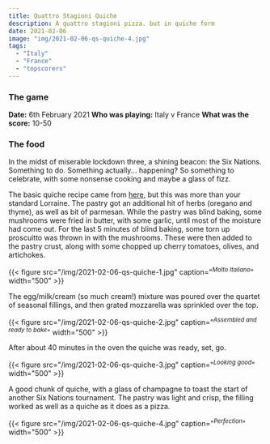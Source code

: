 ```yaml
---
title: Quattro Stagioni Quiche
description: A quattro stagioni pizza. but in quiche form
date: 2021-02-06
image: "img/2021-02-06-qs-quiche-4.jpg"
tags:
  - "Italy"
  - "France"
  - "topscorers"
---
```


### The game

**Date:** 6th February 2021
**Who was playing:** Italy v France
**What was the score:** 10-50

### The food

In the midst of miserable lockdown three, a shining beacon: the Six Nations. Something to do. Something actually... happening? So something to celebrate, with some nonsense cooking and maybe a glass of fizz.

The basic quiche recipe came from [here](https://www.bbc.co.uk/food/recipes/quichelorraine_71987), but this was more than your standard Lorraine. The pastry got an additional hit of herbs (oregano and thyme), as well as bit of parmesan. While the pastry was blind baking, some mushrooms were fried in butter, with some garlic, until most of the moisture had come out. For the last 5 minutes of blind baking, some torn up proscuitto was thrown in with the mushrooms. These were then added to the pastry crust, along with some chopped up cherry tomatoes, olives, and artichokes.

{{< figure src="/img/2021-02-06-qs-quiche-1.jpg" caption="<sup>*Molto Italiano*</sup>" width="500" >}}

The egg/milk/cream (so much cream!) mixture was poured over the quartet of seasonal fillings, and then grated mozzarella was sprinkled over the top.

{{< figure src="/img/2021-02-06-qs-quiche-2.jpg" caption="<sup>*Assembled and ready to bake*</sup>" width="500" >}}

After about 40 minutes in the oven the quiche was ready, set, go.

{{< figure src="/img/2021-02-06-qs-quiche-3.jpg" caption="<sup>*Looking good*</sup>" width="500" >}}

A good chunk of quiche, with a glass of champagne to toast the start of another Six Nations tournament. The pastry was light and crisp, the filling worked as well as a quiche as it does as a pizza.

{{< figure src="/img/2021-02-06-qs-quiche-4.jpg" caption="<sup>*Perfection*</sup>" width="500" >}}

